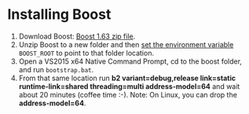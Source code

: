 # Installing Boost

1. Download Boost: [Boost 1.63 zip file](https://sourceforge.net/projects/boost/files/boost/1.63.0/boost_1_63_0.zip/download).
2. Unzip Boost to a new folder and then [set the environment variable](http://www.computerhope.com/issues/ch000549.htm) `BOOST_ROOT` to point to that folder location.
3. Open a VS2015 x64 Native Command Prompt, cd to the boost folder, and run `bootstrap.bat`.
4. From that same location run **b2 variant=debug,release link=static runtime-link=shared threading=multi address-model=64** and wait about 20 minutes (coffee time :-). Note: On Linux, you can drop the **address-model=64**.
